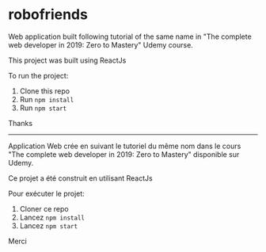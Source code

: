 # robofriends
Web application built following tutorial of the same name in "The complete web developer in 2019: Zero to Mastery" Udemy course.

This project was built using ReactJs

To run the project:
1. Clone this repo
2. Run `npm install`
3. Run `npm start`

Thanks

----------------------------------------------

Application Web crée en suivant le tutoriel du même nom dans le cours "The complete web developer in 2019: Zero to Mastery" disponible sur Udemy.

Ce projet a été construit en utilisant ReactJs

Pour exécuter le projet:
1. Cloner ce repo
2. Lancez `npm install`
3. Lancez `npm start`

Merci